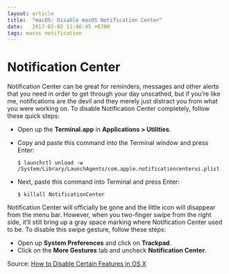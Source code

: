 ```yaml
---
layout: article
title:  "macOS: Disable macOS Notification Center"
date:   2017-02-02 11:46:45 +0700
tags: macos notification
---
```


# Notification Center

Notification Center can be great for reminders, messages and other alerts that you need in order to get through your day unscathed, but if you’re like me, notifications are the devil and they merely just distract you from what you were working on. To disable Notification Center completely, follow these quick steps:

- Open up the **Terminal.app** in **Applications > Utilities**.
- Copy and paste this command into the Terminal window and press Enter:

	`$ launchctl unload -w /System/Library/LaunchAgents/com.apple.notificationcenterui.plist`

- Next, paste this command into Terminal and press Enter:

	`$ killall NotificationCenter`

Notification Center will officially be gone and the little icon will disappear from the menu bar. However, when you two-finger swipe from the right side, it’ll still bring up a gray space marking where Notification Center used to be. To disable this swipe gesture, follow these steps:

- Open up **System Preferences** and click on **Trackpad**.
- Click on the **More Gestures** tab and uncheck **Notification Center**.

Source: [How to Disable Certain Features in OS X](http://www.gottabemobile.com/disable-certain-features-os-x/)
